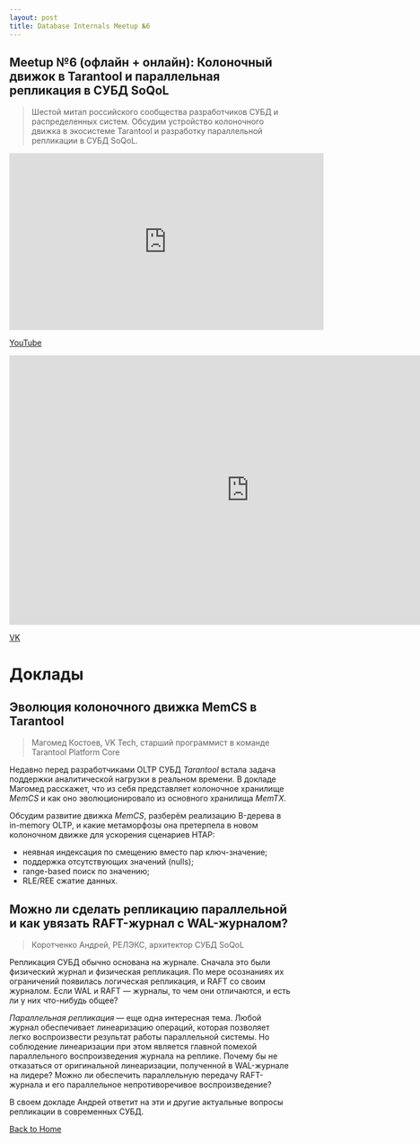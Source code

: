 ```yaml
---
layout: post
title: Database Internals Meetup №6
---
```


## Meetup №6 (офлайн + онлайн): Колоночный движок в Tarantool и параллельная репликация в СУБД SoQoL 

> Шестой митап российского сообщества разработчиков СУБД и распределенных систем.
> Обсудим устройство колоночного движка в экосистеме Tarantool и разработку
> параллельной репликации в СУБД SoQoL.

<!--more-->

<iframe width="560" height="315" src="https://www.youtube.com/embed/EeUJHnKlpYc?si=NFxYiczeHU_gnfmF" title="YouTube video player" frameborder="0" allow="accelerometer; autoplay; clipboard-write; encrypted-media; gyroscope; picture-in-picture; web-share" referrerpolicy="strict-origin-when-cross-origin" allowfullscreen></iframe>
<p>
  <a href="https://youtu.be/EeUJHnKlpYc" target="_blank" rel="noopener noreferrer">
    <i class="fab fa-youtube"></i> YouTube
  </a>
</p>

<iframe src="https://vkvideo.ru/video_ext.php?oid=-226977842&id=456239023&hd=2&autoplay=1" width="853" height="480" allow="autoplay; encrypted-media; fullscreen; picture-in-picture; screen-wake-lock;" frameborder="0" allowfullscreen></iframe>

<p>
  <a href="https://vkvideo.ru/video-226977842_456239023" target="_blank" rel="noopener noreferrer">
    <i class="fab fa-vk"></i> VK
  </a>
</p>

# Доклады
## Эволюция колоночного движка MemCS в Tarantool
> Магомед Костоев, VK Tech, старший программист в команде Tarantool Platform Core

Недавно перед разработчиками OLTP СУБД _Tarantool_ встала задача поддержки аналитической нагрузки в реальном времени. В докладе Магомед расскажет, что из себя представляет колоночное хранилище _MemCS_ и как оно эволюционировало из основного хранилища _MemTX_.

Обсудим развитие движка _MemCS_, разберём реализацию B-дерева в in-memory OLTP, и какие метаморфозы она претерпела в новом колоночном движке для ускорения сценариев HTAP:

* неявная индексация по смещению вместо пар ключ-значение;
* поддержка отсутствующих значений (nulls);
* range-based поиск по значению;
* RLE/REE сжатие данных.

## Можно ли сделать репликацию параллельной и как увязать RAFT-журнал с WAL-журналом?
> Коротченко Андрей, РЕЛЭКС, архитектор СУБД SoQoL

Репликация СУБД обычно основана на журнале. Сначала это были физический журнал и физическая репликация. По мере осознаниях их ограничений появилась логическая репликация, и RAFT со своим журналом. Если WAL и RAFT — журналы, то чем они отличаются, и есть ли у них что-нибудь общее?

_Параллельная репликация_ — еще одна интересная тема. Любой журнал обеспечивает линеаризацию операций, которая позволяет легко воспроизвести результат работы параллельной системы. Но соблюдение линеаризации при этом является главной помехой параллельного воспроизведения журнала на реплике. Почему бы не отказаться от оригинальной линеаризации, полученной в WAL-журнале на лидере? Можно ли обеспечить параллельную передачу RAFT-журнала и его параллельное непротиворечивое воспроизведение?

В своем докладе Андрей ответит на эти и другие актуальные вопросы репликации в современных СУБД.

[Back to Home](index.md)